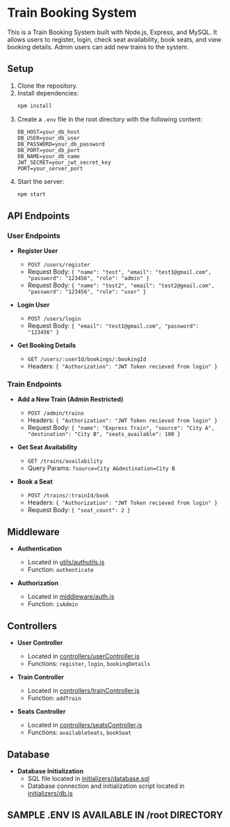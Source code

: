 ﻿# Train Booking System

This is a Train Booking System built with Node.js, Express, and MySQL. It allows users to register, login, check seat availability, book seats, and view booking details. Admin users can add new trains to the system.


## Setup

1. Clone the repository.
2. Install dependencies:
    ```sh
    npm install
    ```
3. Create a `.env` file in the root directory with the following content:
    ```
    DB_HOST=your_db_host
    DB_USER=your_db_user
    DB_PASSWORD=your_db_password
    DB_PORT=your_db_port
    DB_NAME=your_db_name
    JWT_SECRET=your_jwt_secret_key
    PORT=your_server_port
    ```
4. Start the server:
    ```sh
    npm start
    ```

## API Endpoints

### User Endpoints

- **Register User**
    - `POST /users/register`
    - Request Body: `{ "name": "test", "email": "test1@gmail.com", "password": "123456", "role": "admin" }`
    - Request Body: `{ "name": "test2", "email": "test2@gmail.com", "password": "123456", "role": "user" }`

- **Login User**
    - `POST /users/login`
    - Request Body: `{ "email": "test1@gmail.com", "password": "123456" }`

- **Get Booking Details**
    - `GET /users/:userId/bookings/:bookingId`
    - Headers: `{ "Authorization": "JWT Token recieved from login" }`

### Train Endpoints

- **Add a New Train (Admin Restricted)**
    - `POST /admin/trains`
    - Headers: `{ "Authorization": "JWT Token recieved from login" }`
    - Request Body: `{ "name": "Express Train", "source": "City A", "destination": "City B", "seats_available": 100 }`

- **Get Seat Availability**
    - `GET /trains/availability`
    - Query Params: `?source=City A&destination=City B`

- **Book a Seat**
    - `POST /trains/:trainId/book`
    - Headers: `{ "Authorization": "JWT Token recieved from login" }`
    - Request Body: `{ "seat_count": 2 }`

## Middleware

- **Authentication**
    - Located in [utils/authutils.js](utils/authutils.js)
    - Function: `authenticate`

- **Authorization**
    - Located in [middleware/auth.js](middleware/auth.js)
    - Function: `isAdmin`

## Controllers

- **User Controller**
    - Located in [controllers/userController.js](controllers/userController.js)
    - Functions: `register`, `login`, `bookingDetails`

- **Train Controller**
    - Located in [controllers/trainController.js](controllers/trainController.js)
    - Function: `addTrain`

- **Seats Controller**
    - Located in [controllers/seatsController.js](controllers/seatsController.js)
    - Functions: `availableSeats`, `bookSeat`

## Database

- **Database Initialization**
    - SQL file located in [initializers/database.sql](initializers/database.sql)
    - Database connection and initialization script located in [initializers/db.js](initializers/db.js)
 ## SAMPLE .ENV IS AVAILABLE IN /root DIRECTORY 
